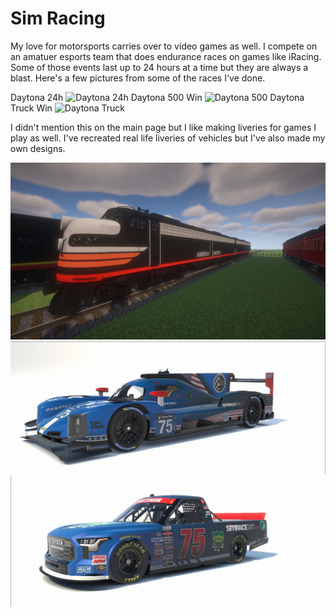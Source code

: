 # Sim Racing

My love for motorsports carries over to video games as well. I compete on an amatuer esports team that does endurance races on games like iRacing. Some of those events last up to 24 hours at a time but they are always a blast. Here's a few pictures from some of the races I've done.

Daytona 24h
![Daytona 24h](./assets/images/hobbies/daytona24.png)
Daytona 500 Win
![Daytona 500](./assets/images/hobbies/daytona_500.png)
Daytona Truck Win
![Daytona Truck](./assets/images/hobbies/daytona_trucks.png)

I didn't mention this on the main page but I like making liveries for games I play as well. I've recreated real life liveries of vehicles but I've also made my own designs.

![Southern Pacific Livery for Minecraft](./assets/images/hobbies/2024-03-30.png)
![Dallara P217 LMP2](./assets/images/hobbies/374275_1.jpg)
![Toyota Tundra NASCAR Truck](./assets/images/hobbies/595324_1.jpg)